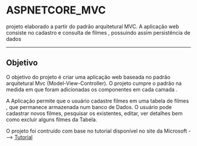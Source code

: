 # ASPNETCORE_MVC
projeto elaborado a partir do padrão arquitetural MVC. A aplicação web consiste no cadastro e consulta de filmes , possuindo assim persistência de dados

---

## Objetivo
O objetivo do projeto é criar uma aplicação web baseada no padrão arquitetural Mvc (Model-View-Controller). O projeto cumpre o padrão na medida em que foram adicionadas os componentes em cada camada .

A Aplicação permite que o usuário cadastre filmes em uma tabela de filmes , que permanece armazenada num banco de Dados. O usuário pode cadastrar novos filmes, pesquisar os existentes, editar, ver detalhes bem como excluir alguns filmes da Tabela.

O projeto foi contruído com base no tutorial disponível no site da Microsoft ---> [Tutorial](https://docs.microsoft.com/pt-br/aspnet/core/tutorials/first-mvc-app/start-mvc?view=aspnetcore-5.0&tabs=visual-studio)


